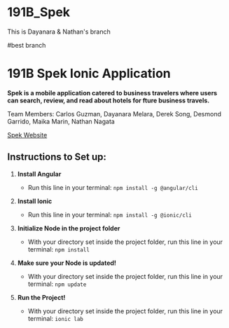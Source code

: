 # 191B_Spek
This is Dayanara & Nathan's branch

#best branch
# 191B Spek Ionic Application
**Spek is a mobile application catered to business travelers where users can search, review, and read about hotels for fture business travels.**

Team Members: Carlos Guzman, Dayanara Melara, Derek Song, Desmond Garrido, Maika Marin, Nathan Nagata

[Spek Website](https://www.myspek.com/)


## Instructions to Set up:

1. **Install Angular**

    - Run this line in your terminal: ``` npm install -g @angular/cli ```

2. **Install Ionic**

    - Run this line in your terminal: ``` npm install -g @ionic/cli ```

3. **Initialize Node in the project folder**

    - With your directory set inside the project folder, run this line in your terminal: ``` npm install ```

4. **Make sure your Node is updated!**

    - With your directory set inside the project folder, run this line in your terminal:  ``` npm update ```

5. **Run the Project!**

    - With your directory set inside the project folder, run this line in your terminal: ``` ionic lab ```
